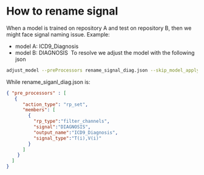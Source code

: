 # How to rename signal
When a model is trained on repository A and test on repository B, then we might face signal naming issue.
Example:
- model A: ICD9_Diagnosis
- model B: DIAGNOSIS
 To resolve we adjust the model with the following json
```bash
adjust_model --preProcessors rename_signal_diag.json --skip_model_apply 1 --learn_rep_proc 0 --inModel ${IN_MODEL} --out ${OUT_MODEL} 
```
While rename_siganl_diag.json is:
```json
{ "pre_processors" : [
   {
      "action_type": "rp_set",
      "members": [
		{
          "rp_type":"filter_channels",
		  "signal":"DIAGNOSIS",
		  "output_name":"ICD9_Diagnosis",
		  "signal_type":"T(i),V(i)"
        }
      ]
    }
  ]
}
```
